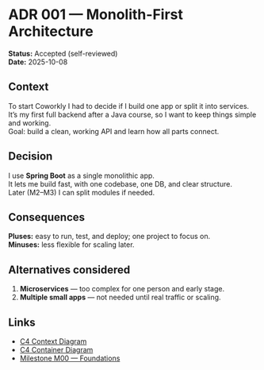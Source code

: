 # ADR 001 — Monolith-First Architecture

**Status:** Accepted (self-reviewed)  
**Date:** 2025-10-08

## Context
To start Coworkly I had to decide if I build one app or split it into services.  
It’s my first full backend after a Java course, so I want to keep things simple and working.  
Goal: build a clean, working API and learn how all parts connect.

## Decision
I use **Spring Boot** as a single monolithic app.  
It lets me build fast, with one codebase, one DB, and clear structure.  
Later (M2–M3) I can split modules if needed.

## Consequences
**Pluses:** easy to run, test, and deploy; one project to focus on.  
**Minuses:** less flexible for scaling later.  

## Alternatives considered
1. **Microservices** — too complex for one person and early stage.
2. **Multiple small apps** — not needed until real traffic or scaling.

## Links
- [C4 Context Diagram](../designs/C4-context.mmd)
- [C4 Container Diagram](../designs/C4-container.mmd)
- [Milestone M00 — Foundations](../milestones/m00-foundations.md)

